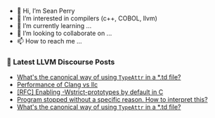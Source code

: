 - 👋 Hi, I’m Sean Perry
- 👀 I’m interested in compilers (c++, COBOL, llvm)
- 🌱 I’m currently learning ...
- 💞️ I’m looking to collaborate on ...
- 📫 How to reach me ...

<!---
s66perry/s66perry is a ✨ special ✨ repository because its `README.md` (this file) appears on your GitHub profile.
You can click the Preview link to take a look at your changes.
--->
### 📕 Latest LLVM Discourse Posts

<!-- DISCOURSE-LLVM:START -->
- [What&#39;s the canonical way of using `TypeAttr` in a *.td file?](https://discourse.llvm.org/t/whats-the-canonical-way-of-using-typeattr-in-a-td-file/60638/3)
- [Performance of Clang vs llc](https://discourse.llvm.org/t/performance-of-clang-vs-llc/60515/8)
- [[RFC] Enabling -Wstrict-prototypes by default in C](https://discourse.llvm.org/t/rfc-enabling-wstrict-prototypes-by-default-in-c/60521/31)
- [Program stopped without a specific reason. How to interpret this?](https://discourse.llvm.org/t/program-stopped-without-a-specific-reason-how-to-interpret-this/60622/3)
- [What&#39;s the canonical way of using `TypeAttr` in a *.td file?](https://discourse.llvm.org/t/whats-the-canonical-way-of-using-typeattr-in-a-td-file/60638/2)
<!-- DISCOURSE-LLVM:END -->
